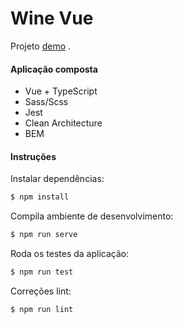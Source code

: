 # Wine Vue

Projeto [demo](https://main.d2f0oce54chzyr.amplifyapp.com/) .

#### Aplicação composta

-   Vue + TypeScript
-   Sass/Scss
-   Jest
-   Clean Architecture
-   BEM

#### Instruções

Instalar dependências:

```sh
$ npm install
```

Compila ambiente de desenvolvimento:

```sh
$ npm run serve
```

Roda os testes da aplicação:

```sh
$ npm run test
```

Correções lint:

```sh
$ npm run lint
```

